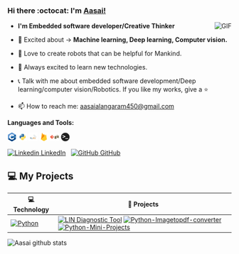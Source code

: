 ### Hi there :octocat: I'm [Aasai!]()

<img align="right" alt="GIF" src="https://media.giphy.com/media/Ah3zHH7hvsSB2/giphy.gif" />

- **I'm Embedded software developer/Creative Thinker**  

- 🌱 Excited about -> **Machine learning, Deep learning, Computer vision.**
-  :robot: Love to create robots that can be helpful for Mankind.
-  :calendar: Always excited to learn new technologies.
-  :telephone_receiver: Talk with me about embedded software development/Deep learning/computer vision/Robotics.
If you like my works, give a :star:
- 📫 How to reach me: aasaialangaram450@gmail.com 

**Languages and Tools:**  

<code><img height="20" src="https://raw.githubusercontent.com/github/explore/80688e429a7d4ef2fca1e82350fe8e3517d3494d/topics/cpp/cpp.png"></code>
<code><img height="20" src="https://raw.githubusercontent.com/github/explore/80688e429a7d4ef2fca1e82350fe8e3517d3494d/topics/python/python.png"></code>
<code><img height="20" src="https://raw.githubusercontent.com/github/explore/80688e429a7d4ef2fca1e82350fe8e3517d3494d/topics/mysql/mysql.png"></code>
<code><img height="20" src="https://raw.githubusercontent.com/github/explore/80688e429a7d4ef2fca1e82350fe8e3517d3494d/topics/firebase/firebase.png"></code>
<code><img height="20" src="https://raw.githubusercontent.com/github/explore/80688e429a7d4ef2fca1e82350fe8e3517d3494d/topics/git/git.png"></code>
<code><img height="20" src="https://raw.githubusercontent.com/github/explore/80688e429a7d4ef2fca1e82350fe8e3517d3494d/topics/terminal/terminal.png"></code>

[![Linkedin](https://i.stack.imgur.com/gVE0j.png) LinkedIn](https://www.linkedin.com/in/aasaialangaram-%F0%9F%A4%96-b614b2a2/)
&nbsp; [![GitHub](https://i.stack.imgur.com/tskMh.png) GitHub](https://github.com/AasaiAlangaram) 

## 💻 My Projects
<!-- START OF PROFILE STACK, DO NOT REMOVE -->
| 💻 **Technology** | 🚀 **Projects** |
|-|-|
| [![Python](https://img.shields.io/static/v1?label=&message=Python&color=3C78A9&logo=python&logoColor=FFFFFF)](https://www.python.org/) | [![LIN Diagnostic Tool](https://img.shields.io/static/v1?label=LIN-Diagnostic-Tool&message=%20&color=000605&logo=github&logoColor=white&labelColor=000605)](https://github.com/AasaiAlangaram/Python-LIN-Diagnostic-Tool) [![Python-Imagetopdf-converter](https://img.shields.io/static/v1?label=Python-Imagetopdf-converter&message=%20&color=000605&logo=github&logoColor=white&labelColor=000605)](https://github.com/AasaiAlangaram/Python-GUI-for-img2pdf-converter) [![Python-Mini-Projects](https://img.shields.io/static/v1?label=Python-Mini-Projects&message=%20&color=000605&logo=github&logoColor=white&labelColor=000605)](https://github.com/AasaiAlangaram/Python-Mini-Projects) |

![Aasai github stats](https://github-readme-stats.vercel.app/api?username=AasaiAlangaram&show_icons=true&hide_border=true)


<!--
**AasaiAlangaram/AasaiAlangaram** is a ✨ _special_ ✨ repository because its `README.md` (this file) appears on your GitHub profile.

Here are some ideas to get you started:

- 🔭 I’m currently working on Embedded software development 
- 🌱 I’m currently learning ...
- 👯 I’m looking to collaborate on ...
- 🤔 I’m looking for help with ...
- 💬 Ask me about ...
- 📫 How to reach me: ...
- 😄 Pronouns: ...
- ⚡ Fun fact: ...
**1996** :baby: :arrow_right: **2000 ~ 2012**(school) :school: :arrow_right: **2013 ~ 2017**(Bachelor in Electronics engineering) :boy: :arrow_right: **2017** ~ :office: 
-->

